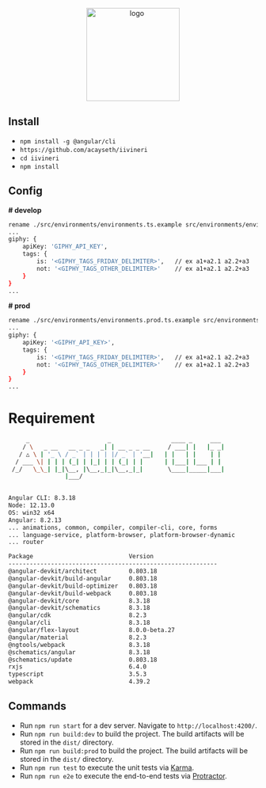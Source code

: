 
<p align="center">
    <img src="https://user-images.githubusercontent.com/16132740/68576250-6f689b80-0476-11ea-9d09-c2fe7b00f149.png" width="188" alt="logo">
</p>

## Install
 - `npm install -g @angular/cli`
 - `https://github.com/acayseth/iivineri`
 - `cd iivineri`
 - `npm install`
 
## Config
**# develop**
```bash
rename ./src/environments/environments.ts.example src/environments/environments.ts 
...
giphy: {
    apiKey: 'GIPHY_API_KEY',
    tags: {
        is: '<GIPHY_TAGS_FRIDAY_DELIMITER>',   // ex a1+a2.1 a2.2+a3 
        not: '<GIPHY_TAGS_OTHER_DELIMITER>'    // ex a1+a2.1 a2.2+a3
    }
}
...
```
**# prod**
```bash
rename ./src/environments/environments.prod.ts.example src/environments/environments.prod.ts
...
giphy: {
    apiKey: '<GIPHY_API_KEY>',
    tags: {
        is: '<GIPHY_TAGS_FRIDAY_DELIMITER>',   // ex a1+a2.1 a2.2+a3 
        not: '<GIPHY_TAGS_OTHER_DELIMITER>'    // ex a1+a2.1 a2.2+a3
    }
}
...
```
 
# Requirement

```bash
     _                      _                 ____ _     ___
    / \   _ __   __ _ _   _| | __ _ _ __     / ___| |   |_ _|
   / △ \ | '_ \ / _` | | | | |/ _` | '__|   | |   | |    | |
  / ___ \| | | | (_| | |_| | | (_| | |      | |___| |___ | |
 /_/   \_\_| |_|\__, |\__,_|_|\__,_|_|       \____|_____|___|
                |___/
    

Angular CLI: 8.3.18
Node: 12.13.0
OS: win32 x64
Angular: 8.2.13
... animations, common, compiler, compiler-cli, core, forms
... language-service, platform-browser, platform-browser-dynamic
... router

Package                           Version
-----------------------------------------------------------
@angular-devkit/architect         0.803.18
@angular-devkit/build-angular     0.803.18
@angular-devkit/build-optimizer   0.803.18
@angular-devkit/build-webpack     0.803.18
@angular-devkit/core              8.3.18
@angular-devkit/schematics        8.3.18
@angular/cdk                      8.2.3
@angular/cli                      8.3.18
@angular/flex-layout              8.0.0-beta.27
@angular/material                 8.2.3
@ngtools/webpack                  8.3.18
@schematics/angular               8.3.18
@schematics/update                0.803.18
rxjs                              6.4.0
typescript                        3.5.3
webpack                           4.39.2
```


## Commands

 - Run `npm run start` for a dev server. Navigate to `http://localhost:4200/`.
 - Run `npm run build:dev` to build the project. The build artifacts will be stored in the `dist/` directory.
 - Run `npm run build:prod` to build the project. The build artifacts will be stored in the `dist/` directory.
 - Run `npm run test` to execute the unit tests via [Karma](https://karma-runner.github.io).
 - Run `npm run e2e` to execute the end-to-end tests via [Protractor](http://www.protractortest.org/).

